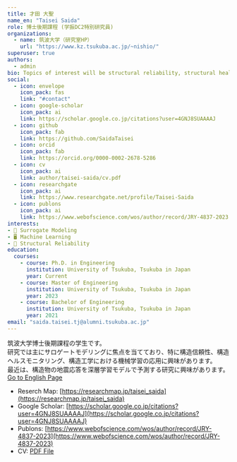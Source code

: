 ```yaml
---
title: 才田 大聖
name_en: "Taisei Saida"
role: 博士後期課程 (学振DC2特別研究員)
organizations:
  - name: 筑波大学（研究室HP）
    url: "https://www.kz.tsukuba.ac.jp/~nishio/"
superuser: true
authors:
  - admin
bio: Topics of interest will be structural reliability, structural health monitoring, and machine learning.
social:
  - icon: envelope
    icon_pack: fas
    link: "#contact"
  - icon: google-scholar
    icon_pack: ai
    link: https://scholar.google.co.jp/citations?user=4GNJ8SUAAAAJ
  - icon: github
    icon_pack: fab
    link: https://github.com/SaidaTaisei
  - icon: orcid
    icon_pack: fab
    link: https://orcid.org/0000-0002-2678-5286
  - icon: cv
    icon_pack: ai
    link: author/taisei-saida/cv.pdf
  - icon: researchgate
    icon_pack: ai
    link: https://www.researchgate.net/profile/Taisei-Saida
  - icon: publons
    icon_pack: ai
    link: https://www.webofscience.com/wos/author/record/JRY-4837-2023
interests:
- 🤖 Surrogate Modeling
- 🖥️ Machine Learning
- 🌉 Structural Reliability
education:
  courses:
    - course: Ph.D. in Engineering
      institution: University of Tsukuba, Tsukuba in Japan
      year: Current
    - course: Master of Engineering
      institution: University of Tsukuba, Tsukuba in Japan
      year: 2023
    - course: Bachelor of Engineering
      institution: University of Tsukuba, Tsukuba in Japan
      year: 2021
email: "saida.taisei.tj@alumni.tsukuba.ac.jp"
---
```

筑波大学博士後期課程の学生です。<br>
研究では主にサロゲートモデリングに焦点を当てており、特に構造信頼性、構造ヘルスモニタリング、構造工学における機械学習の応用に興味があります。<br>
最近は、構造物の地震応答を深層学習モデルで予測する研究に興味があります。 <br>
<a href="../">Go to English Page</a>

- Reserch Map: [https://researchmap.jp/taisei_saida](https://researchmap.jp/taisei_saida)
- Google Scholar: [https://scholar.google.co.jp/citations?user=4GNJ8SUAAAAJ](https://scholar.google.co.jp/citations?user=4GNJ8SUAAAAJ)
- Publons: [https://www.webofscience.com/wos/author/record/JRY-4837-2023](https://www.webofscience.com/wos/author/record/JRY-4837-2023)
- CV: [PDF File](https://profile.tsaida.net/author/taisei-saida/cv.pdf)

